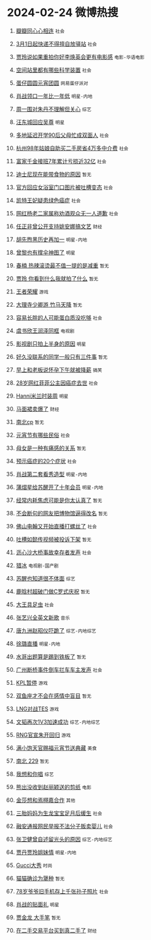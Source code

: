 # 2024-02-24 微博热搜 
1. [瓣瓣同心心相连](https://m.weibo.cn/search?containerid=100103type%3D1%26t%3D10%26q%3D%23%E7%93%A3%E7%93%A3%E5%90%8C%E5%BF%83%E5%BF%83%E7%9B%B8%E8%BF%9E%23&stream_entry_id=51&isnewpage=1&extparam=seat%3D1%26stream_entry_id%3D51%26dgr%3D0%26pos%3D0%26c_type%3D51%26q%3D%2523%25E7%2593%25A3%25E7%2593%25A3%25E5%2590%258C%25E5%25BF%2583%25E5%25BF%2583%25E7%259B%25B8%25E8%25BF%259E%2523%26filter_type%3Drealtimehot%26cate%3D10103%26display_time%3D1708718687%26pre_seqid%3D170871868733101663795) `社会` 

2. [3月1日起快递不得擅自放驿站](https://m.weibo.cn/search?containerid=100103type%3D1%26t%3D10%26q%3D%233%E6%9C%881%E6%97%A5%E8%B5%B7%E5%BF%AB%E9%80%92%E4%B8%8D%E5%BE%97%E6%93%85%E8%87%AA%E6%94%BE%E9%A9%BF%E7%AB%99%23&stream_entry_id=31&isnewpage=1&extparam=seat%3D1%26band_rank%3D1%26lcate%3D5001%26dgr%3D0%26q%3D%25233%25E6%259C%25881%25E6%2597%25A5%25E8%25B5%25B7%25E5%25BF%25AB%25E9%2580%2592%25E4%25B8%258D%25E5%25BE%2597%25E6%2593%2585%25E8%2587%25AA%25E6%2594%25BE%25E9%25A9%25BF%25E7%25AB%2599%2523%26stream_entry_id%3D31%26flag%3D2%26pos%3D0%26c_type%3D31%26realpos%3D1%26filter_type%3Drealtimehot%26cate%3D5001%26display_time%3D1708718687%26pre_seqid%3D170871868733101663795) `社会` 

3. [贾玲说如果重拍你好李焕英会更有电影感](https://m.weibo.cn/search?containerid=100103type%3D1%26t%3D10%26q%3D%23%E8%B4%BE%E7%8E%B2%E8%AF%B4%E5%A6%82%E6%9E%9C%E9%87%8D%E6%8B%8D%E4%BD%A0%E5%A5%BD%E6%9D%8E%E7%84%95%E8%8B%B1%E4%BC%9A%E6%9B%B4%E6%9C%89%E7%94%B5%E5%BD%B1%E6%84%9F%23&stream_entry_id=31&isnewpage=1&extparam=seat%3D1%26band_rank%3D2%26lcate%3D5001%26dgr%3D0%26q%3D%2523%25E8%25B4%25BE%25E7%258E%25B2%25E8%25AF%25B4%25E5%25A6%2582%25E6%259E%259C%25E9%2587%258D%25E6%258B%258D%25E4%25BD%25A0%25E5%25A5%25BD%25E6%259D%258E%25E7%2584%2595%25E8%258B%25B1%25E4%25BC%259A%25E6%259B%25B4%25E6%259C%2589%25E7%2594%25B5%25E5%25BD%25B1%25E6%2584%259F%2523%26stream_entry_id%3D31%26flag%3D16%26pos%3D1%26c_type%3D31%26realpos%3D2%26filter_type%3Drealtimehot%26cate%3D5001%26display_time%3D1708718687%26pre_seqid%3D170871868733101663795) `电影-华语电影` 

4. [空间站里都有哪些科学装置](https://m.weibo.cn/search?containerid=100103type%3D1%26t%3D10%26q%3D%23%E7%A9%BA%E9%97%B4%E7%AB%99%E9%87%8C%E9%83%BD%E6%9C%89%E5%93%AA%E4%BA%9B%E7%A7%91%E5%AD%A6%E8%A3%85%E7%BD%AE%23&stream_entry_id=31&isnewpage=1&extparam=seat%3D1%26band_rank%3D3%26lcate%3D5001%26dgr%3D0%26q%3D%2523%25E7%25A9%25BA%25E9%2597%25B4%25E7%25AB%2599%25E9%2587%258C%25E9%2583%25BD%25E6%259C%2589%25E5%2593%25AA%25E4%25BA%259B%25E7%25A7%2591%25E5%25AD%25A6%25E8%25A3%2585%25E7%25BD%25AE%2523%26stream_entry_id%3D31%26flag%3D0%26pos%3D2%26c_type%3D31%26realpos%3D3%26filter_type%3Drealtimehot%26cate%3D5001%26display_time%3D1708718687%26pre_seqid%3D170871868733101663795) `社会` 

5. [蛋仔圆圆元宵团圆](https://m.weibo.cn/search?containerid=100103type%3D1%26t%3D10%26q%3D%23%E8%9B%8B%E4%BB%94%E5%9C%86%E5%9C%86%E5%85%83%E5%AE%B5%E5%9B%A2%E5%9C%86%23&stream_entry_id=31&isnewpage=1&extparam=seat%3D1%26band_rank%3D4%26lcate%3D5001%26is_ad_pos%3D1%26q%3D%2523%25E8%259B%258B%25E4%25BB%2594%25E5%259C%2586%25E5%259C%2586%25E5%2585%2583%25E5%25AE%25B5%25E5%259B%25A2%25E5%259C%2586%2523%26stream_entry_id%3D31%26dgr%3D0%26adid%3D223828%26pos%3D3%26c_type%3D31%26topic_ad%3D1%26filter_type%3Drealtimehot%26cate%3D5001%26display_time%3D1708718687%26pre_seqid%3D170871868733101663795) `网易蛋仔派对` 

6. [肖战领口一年比一年低](https://m.weibo.cn/search?containerid=100103type%3D1%26t%3D10%26q%3D%23%E8%82%96%E6%88%98%E9%A2%86%E5%8F%A3%E4%B8%80%E5%B9%B4%E6%AF%94%E4%B8%80%E5%B9%B4%E4%BD%8E%23&stream_entry_id=31&isnewpage=1&extparam=seat%3D1%26band_rank%3D4%26lcate%3D5001%26dgr%3D0%26q%3D%2523%25E8%2582%2596%25E6%2588%2598%25E9%25A2%2586%25E5%258F%25A3%25E4%25B8%2580%25E5%25B9%25B4%25E6%25AF%2594%25E4%25B8%2580%25E5%25B9%25B4%25E4%25BD%258E%2523%26stream_entry_id%3D31%26flag%3D0%26pos%3D4%26c_type%3D31%26realpos%3D4%26filter_type%3Drealtimehot%26cate%3D5001%26display_time%3D1708718687%26pre_seqid%3D170871868733101663795) `明星-内地` 

7. [周一围对朱丹不理解但关心](https://m.weibo.cn/search?containerid=100103type%3D1%26t%3D10%26q%3D%23%E5%91%A8%E4%B8%80%E5%9B%B4%E5%AF%B9%E6%9C%B1%E4%B8%B9%E4%B8%8D%E7%90%86%E8%A7%A3%E4%BD%86%E5%85%B3%E5%BF%83%23&stream_entry_id=31&isnewpage=1&extparam=seat%3D1%26band_rank%3D5%26lcate%3D5001%26dgr%3D0%26q%3D%2523%25E5%2591%25A8%25E4%25B8%2580%25E5%259B%25B4%25E5%25AF%25B9%25E6%259C%25B1%25E4%25B8%25B9%25E4%25B8%258D%25E7%2590%2586%25E8%25A7%25A3%25E4%25BD%2586%25E5%2585%25B3%25E5%25BF%2583%2523%26stream_entry_id%3D31%26flag%3D2%26pos%3D5%26c_type%3D31%26realpos%3D5%26filter_type%3Drealtimehot%26cate%3D5001%26display_time%3D1708718687%26pre_seqid%3D170871868733101663795) `综艺` 

8. [汪东城回应吴尊](https://m.weibo.cn/search?containerid=100103type%3D1%26t%3D10%26q%3D%E6%B1%AA%E4%B8%9C%E5%9F%8E%E5%9B%9E%E5%BA%94%E5%90%B4%E5%B0%8A&stream_entry_id=31&isnewpage=1&extparam=seat%3D1%26band_rank%3D6%26lcate%3D5001%26dgr%3D0%26q%3D%25E6%25B1%25AA%25E4%25B8%259C%25E5%259F%258E%25E5%259B%259E%25E5%25BA%2594%25E5%2590%25B4%25E5%25B0%258A%26stream_entry_id%3D31%26flag%3D2%26pos%3D6%26c_type%3D31%26realpos%3D6%26filter_type%3Drealtimehot%26cate%3D5001%26display_time%3D1708718687%26pre_seqid%3D170871868733101663795) `明星` 

9. [多地延迟开学90后父母忙成双面人](https://m.weibo.cn/search?containerid=100103type%3D1%26t%3D10%26q%3D%23%E5%A4%9A%E5%9C%B0%E5%BB%B6%E8%BF%9F%E5%BC%80%E5%AD%A690%E5%90%8E%E7%88%B6%E6%AF%8D%E5%BF%99%E6%88%90%E5%8F%8C%E9%9D%A2%E4%BA%BA%23&stream_entry_id=31&isnewpage=1&extparam=seat%3D1%26band_rank%3D7%26lcate%3D5001%26dgr%3D0%26q%3D%2523%25E5%25A4%259A%25E5%259C%25B0%25E5%25BB%25B6%25E8%25BF%259F%25E5%25BC%2580%25E5%25AD%25A690%25E5%2590%258E%25E7%2588%25B6%25E6%25AF%258D%25E5%25BF%2599%25E6%2588%2590%25E5%258F%258C%25E9%259D%25A2%25E4%25BA%25BA%2523%26stream_entry_id%3D31%26flag%3D2%26pos%3D7%26c_type%3D31%26realpos%3D7%26filter_type%3Drealtimehot%26cate%3D5001%26display_time%3D1708718687%26pre_seqid%3D170871868733101663795) `社会` 

10. [杭州98年姑娘自助买二手房省4万多中介费](https://m.weibo.cn/search?containerid=100103type%3D1%26t%3D10%26q%3D%23%E6%9D%AD%E5%B7%9E98%E5%B9%B4%E5%A7%91%E5%A8%98%E8%87%AA%E5%8A%A9%E4%B9%B0%E4%BA%8C%E6%89%8B%E6%88%BF%E7%9C%814%E4%B8%87%E5%A4%9A%E4%B8%AD%E4%BB%8B%E8%B4%B9%23&stream_entry_id=31&isnewpage=1&extparam=seat%3D1%26band_rank%3D8%26lcate%3D5001%26dgr%3D0%26q%3D%2523%25E6%259D%25AD%25E5%25B7%259E98%25E5%25B9%25B4%25E5%25A7%2591%25E5%25A8%2598%25E8%2587%25AA%25E5%258A%25A9%25E4%25B9%25B0%25E4%25BA%258C%25E6%2589%258B%25E6%2588%25BF%25E7%259C%25814%25E4%25B8%2587%25E5%25A4%259A%25E4%25B8%25AD%25E4%25BB%258B%25E8%25B4%25B9%2523%26stream_entry_id%3D31%26flag%3D2%26pos%3D8%26c_type%3D31%26realpos%3D8%26filter_type%3Drealtimehot%26cate%3D5001%26display_time%3D1708718687%26pre_seqid%3D170871868733101663795) `社会` 

11. [富家千金接班7年累计亏损近32亿](https://m.weibo.cn/search?containerid=100103type%3D1%26t%3D10%26q%3D%23%E5%AF%8C%E5%AE%B6%E5%8D%83%E9%87%91%E6%8E%A5%E7%8F%AD7%E5%B9%B4%E7%B4%AF%E8%AE%A1%E4%BA%8F%E6%8D%9F%E8%BF%9132%E4%BA%BF%23&stream_entry_id=31&isnewpage=1&extparam=seat%3D1%26band_rank%3D9%26lcate%3D5001%26dgr%3D0%26q%3D%2523%25E5%25AF%258C%25E5%25AE%25B6%25E5%258D%2583%25E9%2587%2591%25E6%258E%25A5%25E7%258F%25AD7%25E5%25B9%25B4%25E7%25B4%25AF%25E8%25AE%25A1%25E4%25BA%258F%25E6%258D%259F%25E8%25BF%259132%25E4%25BA%25BF%2523%26stream_entry_id%3D31%26flag%3D2%26pos%3D9%26c_type%3D31%26realpos%3D9%26filter_type%3Drealtimehot%26cate%3D5001%26display_time%3D1708718687%26pre_seqid%3D170871868733101663795) `社会` 

12. [迪士尼现在能带食物的原因](https://m.weibo.cn/search?containerid=100103type%3D1%26t%3D10%26q%3D%E8%BF%AA%E5%A3%AB%E5%B0%BC%E7%8E%B0%E5%9C%A8%E8%83%BD%E5%B8%A6%E9%A3%9F%E7%89%A9%E7%9A%84%E5%8E%9F%E5%9B%A0&stream_entry_id=31&isnewpage=1&extparam=seat%3D1%26band_rank%3D10%26lcate%3D5001%26dgr%3D0%26q%3D%25E8%25BF%25AA%25E5%25A3%25AB%25E5%25B0%25BC%25E7%258E%25B0%25E5%259C%25A8%25E8%2583%25BD%25E5%25B8%25A6%25E9%25A3%259F%25E7%2589%25A9%25E7%259A%2584%25E5%258E%259F%25E5%259B%25A0%26stream_entry_id%3D31%26flag%3D2%26pos%3D10%26c_type%3D31%26realpos%3D10%26filter_type%3Drealtimehot%26cate%3D5001%26display_time%3D1708718687%26pre_seqid%3D170871868733101663795) `暂无` 

13. [官方回应女浴室门口图片被吐槽变态](https://m.weibo.cn/search?containerid=100103type%3D1%26t%3D10%26q%3D%23%E5%AE%98%E6%96%B9%E5%9B%9E%E5%BA%94%E5%A5%B3%E6%B5%B4%E5%AE%A4%E9%97%A8%E5%8F%A3%E5%9B%BE%E7%89%87%E8%A2%AB%E5%90%90%E6%A7%BD%E5%8F%98%E6%80%81%23&stream_entry_id=31&isnewpage=1&extparam=seat%3D1%26band_rank%3D11%26lcate%3D5001%26dgr%3D0%26q%3D%2523%25E5%25AE%2598%25E6%2596%25B9%25E5%259B%259E%25E5%25BA%2594%25E5%25A5%25B3%25E6%25B5%25B4%25E5%25AE%25A4%25E9%2597%25A8%25E5%258F%25A3%25E5%259B%25BE%25E7%2589%2587%25E8%25A2%25AB%25E5%2590%2590%25E6%25A7%25BD%25E5%258F%2598%25E6%2580%2581%2523%26stream_entry_id%3D31%26flag%3D2%26pos%3D11%26c_type%3D31%26realpos%3D11%26filter_type%3Drealtimehot%26cate%3D5001%26display_time%3D1708718687%26pre_seqid%3D170871868733101663795) `社会` 

14. [凯特王妃疑患绿色癌症](https://m.weibo.cn/search?containerid=100103type%3D1%26t%3D10%26q%3D%23%E5%87%AF%E7%89%B9%E7%8E%8B%E5%A6%83%E7%96%91%E6%82%A3%E7%BB%BF%E8%89%B2%E7%99%8C%E7%97%87%23&stream_entry_id=31&isnewpage=1&extparam=seat%3D1%26band_rank%3D12%26lcate%3D5001%26dgr%3D0%26q%3D%2523%25E5%2587%25AF%25E7%2589%25B9%25E7%258E%258B%25E5%25A6%2583%25E7%2596%2591%25E6%2582%25A3%25E7%25BB%25BF%25E8%2589%25B2%25E7%2599%258C%25E7%2597%2587%2523%26stream_entry_id%3D31%26flag%3D2%26pos%3D12%26c_type%3D31%26realpos%3D12%26filter_type%3Drealtimehot%26cate%3D5001%26display_time%3D1708718687%26pre_seqid%3D170871868733101663795) `社会` 

15. [网红杨老二家属称劝酒观众无一人道歉](https://m.weibo.cn/search?containerid=100103type%3D1%26t%3D10%26q%3D%23%E7%BD%91%E7%BA%A2%E6%9D%A8%E8%80%81%E4%BA%8C%E5%AE%B6%E5%B1%9E%E7%A7%B0%E5%8A%9D%E9%85%92%E8%A7%82%E4%BC%97%E6%97%A0%E4%B8%80%E4%BA%BA%E9%81%93%E6%AD%89%23&stream_entry_id=31&isnewpage=1&extparam=seat%3D1%26band_rank%3D13%26lcate%3D5001%26dgr%3D0%26q%3D%2523%25E7%25BD%2591%25E7%25BA%25A2%25E6%259D%25A8%25E8%2580%2581%25E4%25BA%258C%25E5%25AE%25B6%25E5%25B1%259E%25E7%25A7%25B0%25E5%258A%259D%25E9%2585%2592%25E8%25A7%2582%25E4%25BC%2597%25E6%2597%25A0%25E4%25B8%2580%25E4%25BA%25BA%25E9%2581%2593%25E6%25AD%2589%2523%26stream_entry_id%3D31%26flag%3D2%26pos%3D13%26c_type%3D31%26realpos%3D13%26filter_type%3Drealtimehot%26cate%3D5001%26display_time%3D1708718687%26pre_seqid%3D170871868733101663795) `社会` 

16. [任正非曾公开支持姚安娜搞文艺](https://m.weibo.cn/search?containerid=100103type%3D1%26t%3D10%26q%3D%23%E4%BB%BB%E6%AD%A3%E9%9D%9E%E6%9B%BE%E5%85%AC%E5%BC%80%E6%94%AF%E6%8C%81%E5%A7%9A%E5%AE%89%E5%A8%9C%E6%90%9E%E6%96%87%E8%89%BA%23&stream_entry_id=31&isnewpage=1&extparam=seat%3D1%26band_rank%3D14%26lcate%3D5001%26dgr%3D0%26q%3D%2523%25E4%25BB%25BB%25E6%25AD%25A3%25E9%259D%259E%25E6%259B%25BE%25E5%2585%25AC%25E5%25BC%2580%25E6%2594%25AF%25E6%258C%2581%25E5%25A7%259A%25E5%25AE%2589%25E5%25A8%259C%25E6%2590%259E%25E6%2596%2587%25E8%2589%25BA%2523%26stream_entry_id%3D31%26flag%3D2%26pos%3D14%26c_type%3D31%26realpos%3D14%26filter_type%3Drealtimehot%26cate%3D5001%26display_time%3D1708718687%26pre_seqid%3D170871868733101663795) `财经` 

17. [胡先煦黑历史再加一](https://m.weibo.cn/search?containerid=100103type%3D1%26t%3D10%26q%3D%23%E8%83%A1%E5%85%88%E7%85%A6%E9%BB%91%E5%8E%86%E5%8F%B2%E5%86%8D%E5%8A%A0%E4%B8%80%23&stream_entry_id=31&isnewpage=1&extparam=seat%3D1%26band_rank%3D15%26lcate%3D5001%26dgr%3D0%26q%3D%2523%25E8%2583%25A1%25E5%2585%2588%25E7%2585%25A6%25E9%25BB%2591%25E5%258E%2586%25E5%258F%25B2%25E5%2586%258D%25E5%258A%25A0%25E4%25B8%2580%2523%26stream_entry_id%3D31%26flag%3D1%26pos%3D15%26c_type%3D31%26realpos%3D15%26filter_type%3Drealtimehot%26cate%3D5001%26display_time%3D1708718687%26pre_seqid%3D170871868733101663795) `明星-内地` 

18. [曾黎也有撑伞神图了](https://m.weibo.cn/search?containerid=100103type%3D1%26t%3D10%26q%3D%23%E6%9B%BE%E9%BB%8E%E4%B9%9F%E6%9C%89%E6%92%91%E4%BC%9E%E7%A5%9E%E5%9B%BE%E4%BA%86%23&stream_entry_id=31&isnewpage=1&extparam=seat%3D1%26band_rank%3D16%26lcate%3D5001%26dgr%3D0%26q%3D%2523%25E6%259B%25BE%25E9%25BB%258E%25E4%25B9%259F%25E6%259C%2589%25E6%2592%2591%25E4%25BC%259E%25E7%25A5%259E%25E5%259B%25BE%25E4%25BA%2586%2523%26stream_entry_id%3D31%26flag%3D2%26pos%3D16%26c_type%3D31%26realpos%3D16%26filter_type%3Drealtimehot%26cate%3D5001%26display_time%3D1708718687%26pre_seqid%3D170871868733101663795) `明星` 

19. [春楠 热辣滚烫最不值一提的是减重](https://m.weibo.cn/search?containerid=100103type%3D1%26t%3D10%26q%3D%E6%98%A5%E6%A5%A0+%E7%83%AD%E8%BE%A3%E6%BB%9A%E7%83%AB%E6%9C%80%E4%B8%8D%E5%80%BC%E4%B8%80%E6%8F%90%E7%9A%84%E6%98%AF%E5%87%8F%E9%87%8D&stream_entry_id=31&isnewpage=1&extparam=seat%3D1%26band_rank%3D17%26lcate%3D5001%26dgr%3D0%26q%3D%25E6%2598%25A5%25E6%25A5%25A0%2520%25E7%2583%25AD%25E8%25BE%25A3%25E6%25BB%259A%25E7%2583%25AB%25E6%259C%2580%25E4%25B8%258D%25E5%2580%25BC%25E4%25B8%2580%25E6%258F%2590%25E7%259A%2584%25E6%2598%25AF%25E5%2587%258F%25E9%2587%258D%26stream_entry_id%3D31%26flag%3D1%26pos%3D17%26c_type%3D31%26realpos%3D17%26filter_type%3Drealtimehot%26cate%3D5001%26display_time%3D1708718687%26pre_seqid%3D170871868733101663795) `暂无` 

20. [贾玲 你看到什么我就拍了什么](https://m.weibo.cn/search?containerid=100103type%3D1%26t%3D10%26q%3D%E8%B4%BE%E7%8E%B2+%E4%BD%A0%E7%9C%8B%E5%88%B0%E4%BB%80%E4%B9%88%E6%88%91%E5%B0%B1%E6%8B%8D%E4%BA%86%E4%BB%80%E4%B9%88&stream_entry_id=31&isnewpage=1&extparam=seat%3D1%26band_rank%3D18%26lcate%3D5001%26dgr%3D0%26q%3D%25E8%25B4%25BE%25E7%258E%25B2%2520%25E4%25BD%25A0%25E7%259C%258B%25E5%2588%25B0%25E4%25BB%2580%25E4%25B9%2588%25E6%2588%2591%25E5%25B0%25B1%25E6%258B%258D%25E4%25BA%2586%25E4%25BB%2580%25E4%25B9%2588%26stream_entry_id%3D31%26flag%3D0%26pos%3D18%26c_type%3D31%26realpos%3D18%26filter_type%3Drealtimehot%26cate%3D5001%26display_time%3D1708718687%26pre_seqid%3D170871868733101663795) `暂无` 

21. [王者荣耀](https://m.weibo.cn/search?containerid=100103type%3D1%26t%3D10%26q%3D%E7%8E%8B%E8%80%85%E8%8D%A3%E8%80%80&stream_entry_id=31&isnewpage=1&extparam=seat%3D1%26band_rank%3D19%26lcate%3D5001%26dgr%3D0%26q%3D%25E7%258E%258B%25E8%2580%2585%25E8%258D%25A3%25E8%2580%2580%26stream_entry_id%3D31%26flag%3D0%26pos%3D19%26c_type%3D31%26realpos%3D19%26filter_type%3Drealtimehot%26cate%3D5001%26display_time%3D1708718687%26pre_seqid%3D170871868733101663795) `游戏` 

22. [大理寺少卿游 竹马天降](https://m.weibo.cn/search?containerid=100103type%3D1%26t%3D10%26q%3D%E5%A4%A7%E7%90%86%E5%AF%BA%E5%B0%91%E5%8D%BF%E6%B8%B8+%E7%AB%B9%E9%A9%AC%E5%A4%A9%E9%99%8D&stream_entry_id=31&isnewpage=1&extparam=seat%3D1%26band_rank%3D20%26lcate%3D5001%26dgr%3D0%26q%3D%25E5%25A4%25A7%25E7%2590%2586%25E5%25AF%25BA%25E5%25B0%2591%25E5%258D%25BF%25E6%25B8%25B8%2520%25E7%25AB%25B9%25E9%25A9%25AC%25E5%25A4%25A9%25E9%2599%258D%26stream_entry_id%3D31%26flag%3D0%26pos%3D20%26c_type%3D31%26realpos%3D20%26filter_type%3Drealtimehot%26cate%3D5001%26display_time%3D1708718687%26pre_seqid%3D170871868733101663795) `暂无` 

23. [容易长胖的人可能蛋白质没吃够](https://m.weibo.cn/search?containerid=100103type%3D1%26t%3D10%26q%3D%23%E5%AE%B9%E6%98%93%E9%95%BF%E8%83%96%E7%9A%84%E4%BA%BA%E5%8F%AF%E8%83%BD%E8%9B%8B%E7%99%BD%E8%B4%A8%E6%B2%A1%E5%90%83%E5%A4%9F%23&stream_entry_id=31&isnewpage=1&extparam=seat%3D1%26band_rank%3D21%26lcate%3D5001%26dgr%3D0%26q%3D%2523%25E5%25AE%25B9%25E6%2598%2593%25E9%2595%25BF%25E8%2583%2596%25E7%259A%2584%25E4%25BA%25BA%25E5%258F%25AF%25E8%2583%25BD%25E8%259B%258B%25E7%2599%25BD%25E8%25B4%25A8%25E6%25B2%25A1%25E5%2590%2583%25E5%25A4%259F%2523%26stream_entry_id%3D31%26flag%3D0%26pos%3D21%26c_type%3D31%26realpos%3D21%26filter_type%3Drealtimehot%26cate%3D5001%26display_time%3D1708718687%26pre_seqid%3D170871868733101663795) `社会` 

24. [虞书欣王润泽同框](https://m.weibo.cn/search?containerid=100103type%3D1%26t%3D10%26q%3D%23%E8%99%9E%E4%B9%A6%E6%AC%A3%E7%8E%8B%E6%B6%A6%E6%B3%BD%E5%90%8C%E6%A1%86%23&stream_entry_id=31&isnewpage=1&extparam=seat%3D1%26band_rank%3D22%26lcate%3D5001%26dgr%3D0%26q%3D%2523%25E8%2599%259E%25E4%25B9%25A6%25E6%25AC%25A3%25E7%258E%258B%25E6%25B6%25A6%25E6%25B3%25BD%25E5%2590%258C%25E6%25A1%2586%2523%26stream_entry_id%3D31%26flag%3D2%26pos%3D22%26c_type%3D31%26realpos%3D22%26filter_type%3Drealtimehot%26cate%3D5001%26display_time%3D1708718687%26pre_seqid%3D170871868733101663795) `电视剧` 

25. [影视剧只拍上半身的原因](https://m.weibo.cn/search?containerid=100103type%3D1%26t%3D10%26q%3D%23%E5%BD%B1%E8%A7%86%E5%89%A7%E5%8F%AA%E6%8B%8D%E4%B8%8A%E5%8D%8A%E8%BA%AB%E7%9A%84%E5%8E%9F%E5%9B%A0%23&stream_entry_id=31&isnewpage=1&extparam=seat%3D1%26band_rank%3D23%26lcate%3D5001%26dgr%3D0%26q%3D%2523%25E5%25BD%25B1%25E8%25A7%2586%25E5%2589%25A7%25E5%258F%25AA%25E6%258B%258D%25E4%25B8%258A%25E5%258D%258A%25E8%25BA%25AB%25E7%259A%2584%25E5%258E%259F%25E5%259B%25A0%2523%26stream_entry_id%3D31%26flag%3D1%26pos%3D23%26c_type%3D31%26realpos%3D23%26filter_type%3Drealtimehot%26cate%3D5001%26display_time%3D1708718687%26pre_seqid%3D170871868733101663795) `明星` 

26. [好久没联系的同学一般只有三件事](https://m.weibo.cn/search?containerid=100103type%3D1%26t%3D10%26q%3D%E5%A5%BD%E4%B9%85%E6%B2%A1%E8%81%94%E7%B3%BB%E7%9A%84%E5%90%8C%E5%AD%A6%E4%B8%80%E8%88%AC%E5%8F%AA%E6%9C%89%E4%B8%89%E4%BB%B6%E4%BA%8B&stream_entry_id=31&isnewpage=1&extparam=seat%3D1%26band_rank%3D24%26lcate%3D5001%26dgr%3D0%26q%3D%25E5%25A5%25BD%25E4%25B9%2585%25E6%25B2%25A1%25E8%2581%2594%25E7%25B3%25BB%25E7%259A%2584%25E5%2590%258C%25E5%25AD%25A6%25E4%25B8%2580%25E8%2588%25AC%25E5%258F%25AA%25E6%259C%2589%25E4%25B8%2589%25E4%25BB%25B6%25E4%25BA%258B%26stream_entry_id%3D31%26flag%3D0%26pos%3D24%26c_type%3D31%26realpos%3D24%26filter_type%3Drealtimehot%26cate%3D5001%26display_time%3D1708718687%26pre_seqid%3D170871868733101663795) `暂无` 

27. [早上和老板说怀孕下午就被降薪](https://m.weibo.cn/search?containerid=100103type%3D1%26t%3D10%26q%3D%23%E6%97%A9%E4%B8%8A%E5%92%8C%E8%80%81%E6%9D%BF%E8%AF%B4%E6%80%80%E5%AD%95%E4%B8%8B%E5%8D%88%E5%B0%B1%E8%A2%AB%E9%99%8D%E8%96%AA%23&stream_entry_id=31&isnewpage=1&extparam=seat%3D1%26band_rank%3D25%26lcate%3D5001%26dgr%3D0%26q%3D%2523%25E6%2597%25A9%25E4%25B8%258A%25E5%2592%258C%25E8%2580%2581%25E6%259D%25BF%25E8%25AF%25B4%25E6%2580%2580%25E5%25AD%2595%25E4%25B8%258B%25E5%258D%2588%25E5%25B0%25B1%25E8%25A2%25AB%25E9%2599%258D%25E8%2596%25AA%2523%26stream_entry_id%3D31%26flag%3D0%26pos%3D25%26c_type%3D31%26realpos%3D25%26filter_type%3Drealtimehot%26cate%3D5001%26display_time%3D1708718687%26pre_seqid%3D170871868733101663795) `搞笑` 

28. [28岁网红菲菲公主因癌症去世](https://m.weibo.cn/search?containerid=100103type%3D1%26t%3D10%26q%3D%2328%E5%B2%81%E7%BD%91%E7%BA%A2%E8%8F%B2%E8%8F%B2%E5%85%AC%E4%B8%BB%E5%9B%A0%E7%99%8C%E7%97%87%E5%8E%BB%E4%B8%96%23&stream_entry_id=31&isnewpage=1&extparam=seat%3D1%26band_rank%3D26%26lcate%3D5001%26dgr%3D0%26q%3D%252328%25E5%25B2%2581%25E7%25BD%2591%25E7%25BA%25A2%25E8%258F%25B2%25E8%258F%25B2%25E5%2585%25AC%25E4%25B8%25BB%25E5%259B%25A0%25E7%2599%258C%25E7%2597%2587%25E5%258E%25BB%25E4%25B8%2596%2523%26stream_entry_id%3D31%26flag%3D0%26pos%3D26%26c_type%3D31%26realpos%3D26%26filter_type%3Drealtimehot%26cate%3D5001%26display_time%3D1708718687%26pre_seqid%3D170871868733101663795) `社会` 

29. [Hanni米兰时装周](https://m.weibo.cn/search?containerid=100103type%3D1%26t%3D10%26q%3D%23Hanni%E7%B1%B3%E5%85%B0%E6%97%B6%E8%A3%85%E5%91%A8%23&stream_entry_id=31&isnewpage=1&extparam=seat%3D1%26band_rank%3D27%26lcate%3D5001%26dgr%3D0%26q%3D%2523Hanni%25E7%25B1%25B3%25E5%2585%25B0%25E6%2597%25B6%25E8%25A3%2585%25E5%2591%25A8%2523%26stream_entry_id%3D31%26flag%3D0%26pos%3D27%26c_type%3D31%26realpos%3D27%26filter_type%3Drealtimehot%26cate%3D5001%26display_time%3D1708718687%26pre_seqid%3D170871868733101663795) `明星` 

30. [马面裙卖爆了](https://m.weibo.cn/search?containerid=100103type%3D1%26t%3D10%26q%3D%23%E9%A9%AC%E9%9D%A2%E8%A3%99%E5%8D%96%E7%88%86%E4%BA%86%23&stream_entry_id=31&isnewpage=1&extparam=seat%3D1%26band_rank%3D28%26lcate%3D5001%26dgr%3D0%26q%3D%2523%25E9%25A9%25AC%25E9%259D%25A2%25E8%25A3%2599%25E5%258D%2596%25E7%2588%2586%25E4%25BA%2586%2523%26stream_entry_id%3D31%26flag%3D0%26pos%3D28%26c_type%3D31%26realpos%3D28%26filter_type%3Drealtimehot%26cate%3D5001%26display_time%3D1708718687%26pre_seqid%3D170871868733101663795) `财经` 

31. [南北cp](https://m.weibo.cn/search?containerid=100103type%3D1%26t%3D10%26q%3D%E5%8D%97%E5%8C%97cp&stream_entry_id=31&isnewpage=1&extparam=seat%3D1%26band_rank%3D29%26lcate%3D5001%26dgr%3D0%26q%3D%25E5%258D%2597%25E5%258C%2597cp%26stream_entry_id%3D31%26flag%3D0%26pos%3D29%26c_type%3D31%26realpos%3D29%26filter_type%3Drealtimehot%26cate%3D5001%26display_time%3D1708718687%26pre_seqid%3D170871868733101663795) `暂无` 

32. [元宵节有哪些民俗](https://m.weibo.cn/search?containerid=100103type%3D1%26t%3D10%26q%3D%23%E5%85%83%E5%AE%B5%E8%8A%82%E6%9C%89%E5%93%AA%E4%BA%9B%E6%B0%91%E4%BF%97%23&stream_entry_id=31&isnewpage=1&extparam=seat%3D1%26band_rank%3D30%26lcate%3D5001%26dgr%3D0%26q%3D%2523%25E5%2585%2583%25E5%25AE%25B5%25E8%258A%2582%25E6%259C%2589%25E5%2593%25AA%25E4%25BA%259B%25E6%25B0%2591%25E4%25BF%2597%2523%26stream_entry_id%3D31%26flag%3D0%26pos%3D30%26c_type%3D31%26realpos%3D30%26filter_type%3Drealtimehot%26cate%3D5001%26display_time%3D1708718687%26pre_seqid%3D170871868733101663795) `社会` 

33. [母女是一种有痛感的关系](https://m.weibo.cn/search?containerid=100103type%3D1%26t%3D10%26q%3D%E6%AF%8D%E5%A5%B3%E6%98%AF%E4%B8%80%E7%A7%8D%E6%9C%89%E7%97%9B%E6%84%9F%E7%9A%84%E5%85%B3%E7%B3%BB&stream_entry_id=31&isnewpage=1&extparam=seat%3D1%26band_rank%3D31%26lcate%3D5001%26dgr%3D0%26q%3D%25E6%25AF%258D%25E5%25A5%25B3%25E6%2598%25AF%25E4%25B8%2580%25E7%25A7%258D%25E6%259C%2589%25E7%2597%259B%25E6%2584%259F%25E7%259A%2584%25E5%2585%25B3%25E7%25B3%25BB%26stream_entry_id%3D31%26flag%3D0%26pos%3D31%26c_type%3D31%26realpos%3D31%26filter_type%3Drealtimehot%26cate%3D5001%26display_time%3D1708718687%26pre_seqid%3D170871868733101663795) `暂无` 

34. [预示癌症的20个症状](https://m.weibo.cn/search?containerid=100103type%3D1%26t%3D10%26q%3D%23%E9%A2%84%E7%A4%BA%E7%99%8C%E7%97%87%E7%9A%8420%E4%B8%AA%E7%97%87%E7%8A%B6%23&stream_entry_id=31&isnewpage=1&extparam=seat%3D1%26band_rank%3D32%26lcate%3D5001%26dgr%3D0%26q%3D%2523%25E9%25A2%2584%25E7%25A4%25BA%25E7%2599%258C%25E7%2597%2587%25E7%259A%258420%25E4%25B8%25AA%25E7%2597%2587%25E7%258A%25B6%2523%26stream_entry_id%3D31%26flag%3D0%26pos%3D32%26c_type%3D31%26realpos%3D32%26filter_type%3Drealtimehot%26cate%3D5001%26display_time%3D1708718687%26pre_seqid%3D170871868733101663795) `社会` 

35. [肖战第二套看秀造型](https://m.weibo.cn/search?containerid=100103type%3D1%26t%3D10%26q%3D%23%E8%82%96%E6%88%98%E7%AC%AC%E4%BA%8C%E5%A5%97%E7%9C%8B%E7%A7%80%E9%80%A0%E5%9E%8B%23&stream_entry_id=31&isnewpage=1&extparam=seat%3D1%26band_rank%3D33%26lcate%3D5001%26dgr%3D0%26q%3D%2523%25E8%2582%2596%25E6%2588%2598%25E7%25AC%25AC%25E4%25BA%258C%25E5%25A5%2597%25E7%259C%258B%25E7%25A7%2580%25E9%2580%25A0%25E5%259E%258B%2523%26stream_entry_id%3D31%26flag%3D0%26pos%3D33%26c_type%3D31%26realpos%3D33%26filter_type%3Drealtimehot%26cate%3D5001%26display_time%3D1708718687%26pre_seqid%3D170871868733101663795) `明星-内地` 

36. [蒲熠星给苏醒开了十年会员](https://m.weibo.cn/search?containerid=100103type%3D1%26t%3D10%26q%3D%23%E8%92%B2%E7%86%A0%E6%98%9F%E7%BB%99%E8%8B%8F%E9%86%92%E5%BC%80%E4%BA%86%E5%8D%81%E5%B9%B4%E4%BC%9A%E5%91%98%23&stream_entry_id=31&isnewpage=1&extparam=seat%3D1%26band_rank%3D34%26lcate%3D5001%26dgr%3D0%26q%3D%2523%25E8%2592%25B2%25E7%2586%25A0%25E6%2598%259F%25E7%25BB%2599%25E8%258B%258F%25E9%2586%2592%25E5%25BC%2580%25E4%25BA%2586%25E5%258D%2581%25E5%25B9%25B4%25E4%25BC%259A%25E5%2591%2598%2523%26stream_entry_id%3D31%26flag%3D0%26pos%3D34%26c_type%3D31%26realpos%3D34%26filter_type%3Drealtimehot%26cate%3D5001%26display_time%3D1708718687%26pre_seqid%3D170871868733101663795) `明星-内地` 

37. [经常内耗焦虑可能是你太认真了](https://m.weibo.cn/search?containerid=100103type%3D1%26t%3D10%26q%3D%E7%BB%8F%E5%B8%B8%E5%86%85%E8%80%97%E7%84%A6%E8%99%91%E5%8F%AF%E8%83%BD%E6%98%AF%E4%BD%A0%E5%A4%AA%E8%AE%A4%E7%9C%9F%E4%BA%86&stream_entry_id=31&isnewpage=1&extparam=seat%3D1%26band_rank%3D35%26lcate%3D5001%26dgr%3D0%26q%3D%25E7%25BB%258F%25E5%25B8%25B8%25E5%2586%2585%25E8%2580%2597%25E7%2584%25A6%25E8%2599%2591%25E5%258F%25AF%25E8%2583%25BD%25E6%2598%25AF%25E4%25BD%25A0%25E5%25A4%25AA%25E8%25AE%25A4%25E7%259C%259F%25E4%25BA%2586%26stream_entry_id%3D31%26flag%3D0%26pos%3D35%26c_type%3D31%26realpos%3D35%26filter_type%3Drealtimehot%26cate%3D5001%26display_time%3D1708718687%26pre_seqid%3D170871868733101663795) `暂无` 

38. [不会断句的网友把博物馆逼得改名](https://m.weibo.cn/search?containerid=100103type%3D1%26t%3D10%26q%3D%E4%B8%8D%E4%BC%9A%E6%96%AD%E5%8F%A5%E7%9A%84%E7%BD%91%E5%8F%8B%E6%8A%8A%E5%8D%9A%E7%89%A9%E9%A6%86%E9%80%BC%E5%BE%97%E6%94%B9%E5%90%8D&stream_entry_id=31&isnewpage=1&extparam=seat%3D1%26band_rank%3D36%26lcate%3D5001%26dgr%3D0%26q%3D%25E4%25B8%258D%25E4%25BC%259A%25E6%2596%25AD%25E5%258F%25A5%25E7%259A%2584%25E7%25BD%2591%25E5%258F%258B%25E6%258A%258A%25E5%258D%259A%25E7%2589%25A9%25E9%25A6%2586%25E9%2580%25BC%25E5%25BE%2597%25E6%2594%25B9%25E5%2590%258D%26stream_entry_id%3D31%26flag%3D0%26pos%3D36%26c_type%3D31%26realpos%3D36%26filter_type%3Drealtimehot%26cate%3D5001%26display_time%3D1708718687%26pre_seqid%3D170871868733101663795) `暂无` 

39. [佛山电翰又开始直播打螺丝了](https://m.weibo.cn/search?containerid=100103type%3D1%26t%3D10%26q%3D%23%E4%BD%9B%E5%B1%B1%E7%94%B5%E7%BF%B0%E5%8F%88%E5%BC%80%E5%A7%8B%E7%9B%B4%E6%92%AD%E6%89%93%E8%9E%BA%E4%B8%9D%E4%BA%86%23&stream_entry_id=31&isnewpage=1&extparam=seat%3D1%26band_rank%3D37%26lcate%3D5001%26dgr%3D0%26q%3D%2523%25E4%25BD%259B%25E5%25B1%25B1%25E7%2594%25B5%25E7%25BF%25B0%25E5%258F%2588%25E5%25BC%2580%25E5%25A7%258B%25E7%259B%25B4%25E6%2592%25AD%25E6%2589%2593%25E8%259E%25BA%25E4%25B8%259D%25E4%25BA%2586%2523%26stream_entry_id%3D31%26flag%3D0%26pos%3D37%26c_type%3D31%26realpos%3D37%26filter_type%3Drealtimehot%26cate%3D5001%26display_time%3D1708718687%26pre_seqid%3D170871868733101663795) `社会` 

40. [吐槽如懿传视频被投诉下架](https://m.weibo.cn/search?containerid=100103type%3D1%26t%3D10%26q%3D%E5%90%90%E6%A7%BD%E5%A6%82%E6%87%BF%E4%BC%A0%E8%A7%86%E9%A2%91%E8%A2%AB%E6%8A%95%E8%AF%89%E4%B8%8B%E6%9E%B6&stream_entry_id=31&isnewpage=1&extparam=seat%3D1%26band_rank%3D38%26lcate%3D5001%26dgr%3D0%26q%3D%25E5%2590%2590%25E6%25A7%25BD%25E5%25A6%2582%25E6%2587%25BF%25E4%25BC%25A0%25E8%25A7%2586%25E9%25A2%2591%25E8%25A2%25AB%25E6%258A%2595%25E8%25AF%2589%25E4%25B8%258B%25E6%259E%25B6%26stream_entry_id%3D31%26flag%3D0%26pos%3D38%26c_type%3D31%26realpos%3D38%26filter_type%3Drealtimehot%26cate%3D5001%26display_time%3D1708718687%26pre_seqid%3D170871868733101663795) `暂无` 

41. [沥心沙大桥事故幸存者发声](https://m.weibo.cn/search?containerid=100103type%3D1%26t%3D10%26q%3D%23%E6%B2%A5%E5%BF%83%E6%B2%99%E5%A4%A7%E6%A1%A5%E4%BA%8B%E6%95%85%E5%B9%B8%E5%AD%98%E8%80%85%E5%8F%91%E5%A3%B0%23&stream_entry_id=31&isnewpage=1&extparam=seat%3D1%26band_rank%3D39%26lcate%3D5001%26dgr%3D0%26q%3D%2523%25E6%25B2%25A5%25E5%25BF%2583%25E6%25B2%2599%25E5%25A4%25A7%25E6%25A1%25A5%25E4%25BA%258B%25E6%2595%2585%25E5%25B9%25B8%25E5%25AD%2598%25E8%2580%2585%25E5%258F%2591%25E5%25A3%25B0%2523%26stream_entry_id%3D31%26flag%3D0%26pos%3D39%26c_type%3D31%26realpos%3D39%26filter_type%3Drealtimehot%26cate%3D5001%26display_time%3D1708718687%26pre_seqid%3D170871868733101663795) `社会` 

42. [猎冰](https://m.weibo.cn/search?containerid=100103type%3D1%26t%3D10%26q%3D%E7%8C%8E%E5%86%B0&stream_entry_id=31&isnewpage=1&extparam=seat%3D1%26band_rank%3D40%26lcate%3D5001%26dgr%3D0%26q%3D%25E7%258C%258E%25E5%2586%25B0%26stream_entry_id%3D31%26flag%3D0%26pos%3D40%26c_type%3D31%26realpos%3D40%26filter_type%3Drealtimehot%26cate%3D5001%26display_time%3D1708718687%26pre_seqid%3D170871868733101663795) `电视剧-国产剧` 

43. [苏醒也知道很不体面](https://m.weibo.cn/search?containerid=100103type%3D1%26t%3D10%26q%3D%23%E8%8B%8F%E9%86%92%E4%B9%9F%E7%9F%A5%E9%81%93%E5%BE%88%E4%B8%8D%E4%BD%93%E9%9D%A2%23&stream_entry_id=31&isnewpage=1&extparam=seat%3D1%26band_rank%3D41%26lcate%3D5001%26dgr%3D0%26q%3D%2523%25E8%258B%258F%25E9%2586%2592%25E4%25B9%259F%25E7%259F%25A5%25E9%2581%2593%25E5%25BE%2588%25E4%25B8%258D%25E4%25BD%2593%25E9%259D%25A2%2523%26stream_entry_id%3D31%26flag%3D0%26pos%3D41%26c_type%3D31%26realpos%3D41%26filter_type%3Drealtimehot%26cate%3D5001%26display_time%3D1708718687%26pre_seqid%3D170871868733101663795) `综艺` 

44. [鹿晗村超破门做C罗式庆祝](https://m.weibo.cn/search?containerid=100103type%3D1%26t%3D10%26q%3D%23%E9%B9%BF%E6%99%97%E6%9D%91%E8%B6%85%E7%A0%B4%E9%97%A8%E5%81%9AC%E7%BD%97%E5%BC%8F%E5%BA%86%E7%A5%9D%23&stream_entry_id=31&isnewpage=1&extparam=seat%3D1%26band_rank%3D42%26lcate%3D5001%26dgr%3D0%26q%3D%2523%25E9%25B9%25BF%25E6%2599%2597%25E6%259D%2591%25E8%25B6%2585%25E7%25A0%25B4%25E9%2597%25A8%25E5%2581%259AC%25E7%25BD%2597%25E5%25BC%258F%25E5%25BA%2586%25E7%25A5%259D%2523%26stream_entry_id%3D31%26flag%3D0%26pos%3D42%26c_type%3D31%26realpos%3D42%26filter_type%3Drealtimehot%26cate%3D5001%26display_time%3D1708718687%26pre_seqid%3D170871868733101663795) `暂无` 

45. [大王具足虫](https://m.weibo.cn/search?containerid=100103type%3D1%26t%3D10%26q%3D%E5%A4%A7%E7%8E%8B%E5%85%B7%E8%B6%B3%E8%99%AB&stream_entry_id=31&isnewpage=1&extparam=seat%3D1%26band_rank%3D43%26lcate%3D5001%26dgr%3D0%26q%3D%25E5%25A4%25A7%25E7%258E%258B%25E5%2585%25B7%25E8%25B6%25B3%25E8%2599%25AB%26stream_entry_id%3D31%26flag%3D0%26pos%3D43%26c_type%3D31%26realpos%3D43%26filter_type%3Drealtimehot%26cate%3D5001%26display_time%3D1708718687%26pre_seqid%3D170871868733101663795) `社会` 

46. [张艺兴全英文新歌](https://m.weibo.cn/search?containerid=100103type%3D1%26t%3D10%26q%3D%23%E5%BC%A0%E8%89%BA%E5%85%B4%E5%85%A8%E8%8B%B1%E6%96%87%E6%96%B0%E6%AD%8C%23&stream_entry_id=31&isnewpage=1&extparam=seat%3D1%26band_rank%3D44%26lcate%3D5001%26dgr%3D0%26q%3D%2523%25E5%25BC%25A0%25E8%2589%25BA%25E5%2585%25B4%25E5%2585%25A8%25E8%258B%25B1%25E6%2596%2587%25E6%2596%25B0%25E6%25AD%258C%2523%26stream_entry_id%3D31%26flag%3D1%26pos%3D44%26c_type%3D31%26realpos%3D44%26filter_type%3Drealtimehot%26cate%3D5001%26display_time%3D1708718687%26pre_seqid%3D170871868733101663795) `音乐` 

47. [唐九洲赵昭仪吓跪了](https://m.weibo.cn/search?containerid=100103type%3D1%26t%3D10%26q%3D%23%E5%94%90%E4%B9%9D%E6%B4%B2%E8%B5%B5%E6%98%AD%E4%BB%AA%E5%90%93%E8%B7%AA%E4%BA%86%23&stream_entry_id=31&isnewpage=1&extparam=seat%3D1%26band_rank%3D45%26lcate%3D5001%26dgr%3D0%26q%3D%2523%25E5%2594%2590%25E4%25B9%259D%25E6%25B4%25B2%25E8%25B5%25B5%25E6%2598%25AD%25E4%25BB%25AA%25E5%2590%2593%25E8%25B7%25AA%25E4%25BA%2586%2523%26stream_entry_id%3D31%26flag%3D0%26pos%3D45%26c_type%3D31%26realpos%3D45%26filter_type%3Drealtimehot%26cate%3D5001%26display_time%3D1708718687%26pre_seqid%3D170871868733101663795) `综艺-内地综艺` 

48. [徐璐直播](https://m.weibo.cn/search?containerid=100103type%3D1%26t%3D10%26q%3D%E5%BE%90%E7%92%90%E7%9B%B4%E6%92%AD&stream_entry_id=31&isnewpage=1&extparam=seat%3D1%26band_rank%3D46%26lcate%3D5001%26dgr%3D0%26q%3D%25E5%25BE%2590%25E7%2592%2590%25E7%259B%25B4%25E6%2592%25AD%26stream_entry_id%3D31%26flag%3D0%26pos%3D46%26c_type%3D31%26realpos%3D46%26filter_type%3Drealtimehot%26cate%3D5001%26display_time%3D1708718687%26pre_seqid%3D170871868733101663795) `明星-内地` 

49. [水哥出题算是踢到铁板了](https://m.weibo.cn/search?containerid=100103type%3D1%26t%3D10%26q%3D%E6%B0%B4%E5%93%A5%E5%87%BA%E9%A2%98%E7%AE%97%E6%98%AF%E8%B8%A2%E5%88%B0%E9%93%81%E6%9D%BF%E4%BA%86&stream_entry_id=31&isnewpage=1&extparam=seat%3D1%26band_rank%3D47%26lcate%3D5001%26dgr%3D0%26q%3D%25E6%25B0%25B4%25E5%2593%25A5%25E5%2587%25BA%25E9%25A2%2598%25E7%25AE%2597%25E6%2598%25AF%25E8%25B8%25A2%25E5%2588%25B0%25E9%2593%2581%25E6%259D%25BF%25E4%25BA%2586%26stream_entry_id%3D31%26flag%3D0%26pos%3D47%26c_type%3D31%26realpos%3D47%26filter_type%3Drealtimehot%26cate%3D5001%26display_time%3D1708718687%26pre_seqid%3D170871868733101663795) `暂无` 

50. [广州断桥事件倒车拦车车主发声](https://m.weibo.cn/search?containerid=100103type%3D1%26t%3D10%26q%3D%23%E5%B9%BF%E5%B7%9E%E6%96%AD%E6%A1%A5%E4%BA%8B%E4%BB%B6%E5%80%92%E8%BD%A6%E6%8B%A6%E8%BD%A6%E8%BD%A6%E4%B8%BB%E5%8F%91%E5%A3%B0%23&stream_entry_id=31&isnewpage=1&extparam=seat%3D1%26band_rank%3D48%26lcate%3D5001%26dgr%3D0%26q%3D%2523%25E5%25B9%25BF%25E5%25B7%259E%25E6%2596%25AD%25E6%25A1%25A5%25E4%25BA%258B%25E4%25BB%25B6%25E5%2580%2592%25E8%25BD%25A6%25E6%258B%25A6%25E8%25BD%25A6%25E8%25BD%25A6%25E4%25B8%25BB%25E5%258F%2591%25E5%25A3%25B0%2523%26stream_entry_id%3D31%26flag%3D32768%26pos%3D48%26c_type%3D31%26realpos%3D48%26filter_type%3Drealtimehot%26cate%3D5001%26display_time%3D1708718687%26pre_seqid%3D170871868733101663795) `社会` 

51. [KPL暂停](https://m.weibo.cn/search?containerid=100103type%3D1%26t%3D10%26q%3DKPL%E6%9A%82%E5%81%9C&stream_entry_id=31&isnewpage=1&extparam=seat%3D1%26band_rank%3D49%26lcate%3D5001%26dgr%3D0%26q%3DKPL%25E6%259A%2582%25E5%2581%259C%26stream_entry_id%3D31%26flag%3D0%26pos%3D49%26c_type%3D31%26realpos%3D49%26filter_type%3Drealtimehot%26cate%3D5001%26display_time%3D1708718687%26pre_seqid%3D170871868733101663795) `游戏` 

52. [双鱼座才不会在感情中盲目](https://m.weibo.cn/search?containerid=100103type%3D1%26t%3D10%26q%3D%E5%8F%8C%E9%B1%BC%E5%BA%A7%E6%89%8D%E4%B8%8D%E4%BC%9A%E5%9C%A8%E6%84%9F%E6%83%85%E4%B8%AD%E7%9B%B2%E7%9B%AE&stream_entry_id=31&isnewpage=1&extparam=seat%3D1%26band_rank%3D50%26lcate%3D5001%26dgr%3D0%26q%3D%25E5%258F%258C%25E9%25B1%25BC%25E5%25BA%25A7%25E6%2589%258D%25E4%25B8%258D%25E4%25BC%259A%25E5%259C%25A8%25E6%2584%259F%25E6%2583%2585%25E4%25B8%25AD%25E7%259B%25B2%25E7%259B%25AE%26stream_entry_id%3D31%26flag%3D0%26pos%3D50%26c_type%3D31%26realpos%3D50%26filter_type%3Drealtimehot%26cate%3D5001%26display_time%3D1708718687%26pre_seqid%3D170871868733101663795) `暂无` 

53. [LNG对战TES](https://m.weibo.cn/search?containerid=100103type%3D1%26t%3D10%26q%3DLNG%E5%AF%B9%E6%88%98TES&stream_entry_id=31&isnewpage=1&extparam=seat%3D1%26stream_entry_id%3D31%26lcate%3D5001%26realpos%3D37%26dgr%3D0%26band_rank%3D37%26flag%3D0%26pos%3D36%26q%3DLNG%25E5%25AF%25B9%25E6%2588%2598TES%26c_type%3D31%26cate%3D5001%26filter_type%3Drealtimehot%26display_time%3D1708715055%26pre_seqid%3D1708715055652011444166) `游戏` 

54. [文韬再次1V3加速成功](https://m.weibo.cn/search?containerid=100103type%3D1%26t%3D10%26q%3D%23%E6%96%87%E9%9F%AC%E5%86%8D%E6%AC%A11V3%E5%8A%A0%E9%80%9F%E6%88%90%E5%8A%9F%23&stream_entry_id=31&isnewpage=1&extparam=seat%3D1%26stream_entry_id%3D31%26lcate%3D5001%26realpos%3D45%26dgr%3D0%26band_rank%3D45%26flag%3D0%26pos%3D44%26q%3D%2523%25E6%2596%2587%25E9%259F%25AC%25E5%2586%258D%25E6%25AC%25A11V3%25E5%258A%25A0%25E9%2580%259F%25E6%2588%2590%25E5%258A%259F%2523%26c_type%3D31%26cate%3D5001%26filter_type%3Drealtimehot%26display_time%3D1708715055%26pre_seqid%3D1708715055652011444166) `综艺-内地综艺` 

55. [RNG官宣朱开回归](https://m.weibo.cn/search?containerid=100103type%3D1%26t%3D10%26q%3DRNG%E5%AE%98%E5%AE%A3%E6%9C%B1%E5%BC%80%E5%9B%9E%E5%BD%92&stream_entry_id=31&isnewpage=1&extparam=seat%3D1%26stream_entry_id%3D31%26lcate%3D5001%26realpos%3D50%26dgr%3D0%26band_rank%3D50%26flag%3D0%26pos%3D49%26q%3DRNG%25E5%25AE%2598%25E5%25AE%25A3%25E6%259C%25B1%25E5%25BC%2580%25E5%259B%259E%25E5%25BD%2592%26c_type%3D31%26cate%3D5001%26filter_type%3Drealtimehot%26display_time%3D1708715055%26pre_seqid%3D1708715055652011444166) `游戏` 

56. [满小饱天官赐福元宵节送典藏](https://m.weibo.cn/search?containerid=100103type%3D1%26t%3D10%26q%3D%23%E6%BB%A1%E5%B0%8F%E9%A5%B1%E5%A4%A9%E5%AE%98%E8%B5%90%E7%A6%8F%E5%85%83%E5%AE%B5%E8%8A%82%E9%80%81%E5%85%B8%E8%97%8F%23&stream_entry_id=31&isnewpage=1&extparam=seat%3D1%26stream_entry_id%3D31%26lcate%3D5001%26c_type%3D31%26q%3D%2523%25E6%25BB%25A1%25E5%25B0%258F%25E9%25A5%25B1%25E5%25A4%25A9%25E5%25AE%2598%25E8%25B5%2590%25E7%25A6%258F%25E5%2585%2583%25E5%25AE%25B5%25E8%258A%2582%25E9%2580%2581%25E5%2585%25B8%25E8%2597%258F%2523%26dgr%3D0%26band_rank%3D7%26adid%3D223981%26pos%3D6%26is_ad_pos%3D1%26cate%3D5001%26topic_ad%3D1%26filter_type%3Drealtimehot%26display_time%3D1708711489%26pre_seqid%3D1708711489458030007115) `美食` 

57. [南北 229](https://m.weibo.cn/search?containerid=100103type%3D1%26t%3D10%26q%3D%E5%8D%97%E5%8C%97+229&stream_entry_id=31&isnewpage=1&extparam=seat%3D1%26stream_entry_id%3D31%26lcate%3D5001%26realpos%3D36%26dgr%3D0%26band_rank%3D36%26flag%3D0%26pos%3D36%26q%3D%25E5%258D%2597%25E5%258C%2597%2520229%26c_type%3D31%26cate%3D5001%26filter_type%3Drealtimehot%26display_time%3D1708711489%26pre_seqid%3D1708711489458030007115) `暂无` 

58. [我想和你唱](https://m.weibo.cn/search?containerid=100103type%3D1%26t%3D10%26q%3D%E6%88%91%E6%83%B3%E5%92%8C%E4%BD%A0%E5%94%B1&stream_entry_id=31&isnewpage=1&extparam=seat%3D1%26stream_entry_id%3D31%26lcate%3D5001%26realpos%3D41%26dgr%3D0%26band_rank%3D41%26flag%3D0%26pos%3D41%26q%3D%25E6%2588%2591%25E6%2583%25B3%25E5%2592%258C%25E4%25BD%25A0%25E5%2594%25B1%26c_type%3D31%26cate%3D5001%26filter_type%3Drealtimehot%26display_time%3D1708711489%26pre_seqid%3D1708711489458030007115) `综艺` 

59. [熊出没收到赵丽颖送的剪纸](https://m.weibo.cn/search?containerid=100103type%3D1%26t%3D10%26q%3D%23%E7%86%8A%E5%87%BA%E6%B2%A1%E6%94%B6%E5%88%B0%E8%B5%B5%E4%B8%BD%E9%A2%96%E9%80%81%E7%9A%84%E5%89%AA%E7%BA%B8%23&stream_entry_id=31&isnewpage=1&extparam=seat%3D1%26stream_entry_id%3D31%26lcate%3D5001%26realpos%3D43%26dgr%3D0%26band_rank%3D43%26flag%3D0%26pos%3D43%26q%3D%2523%25E7%2586%258A%25E5%2587%25BA%25E6%25B2%25A1%25E6%2594%25B6%25E5%2588%25B0%25E8%25B5%25B5%25E4%25B8%25BD%25E9%25A2%2596%25E9%2580%2581%25E7%259A%2584%25E5%2589%25AA%25E7%25BA%25B8%2523%26c_type%3D31%26cate%3D5001%26filter_type%3Drealtimehot%26display_time%3D1708711489%26pre_seqid%3D1708711489458030007115) `电影` 

60. [金莎想和焉栩嘉合作](https://m.weibo.cn/search?containerid=100103type%3D1%26t%3D10%26q%3D%23%E9%87%91%E8%8E%8E%E6%83%B3%E5%92%8C%E7%84%89%E6%A0%A9%E5%98%89%E5%90%88%E4%BD%9C%23&stream_entry_id=31&isnewpage=1&extparam=seat%3D1%26stream_entry_id%3D31%26lcate%3D5001%26realpos%3D44%26dgr%3D0%26band_rank%3D44%26flag%3D0%26pos%3D44%26q%3D%2523%25E9%2587%2591%25E8%258E%258E%25E6%2583%25B3%25E5%2592%258C%25E7%2584%2589%25E6%25A0%25A9%25E5%2598%2589%25E5%2590%2588%25E4%25BD%259C%2523%26c_type%3D31%26cate%3D5001%26filter_type%3Drealtimehot%26display_time%3D1708711489%26pre_seqid%3D1708711489458030007115) `其他` 

61. [三胎妈妈为生龙宝宝足月后缓生](https://m.weibo.cn/search?containerid=100103type%3D1%26t%3D10%26q%3D%23%E4%B8%89%E8%83%8E%E5%A6%88%E5%A6%88%E4%B8%BA%E7%94%9F%E9%BE%99%E5%AE%9D%E5%AE%9D%E8%B6%B3%E6%9C%88%E5%90%8E%E7%BC%93%E7%94%9F%23&stream_entry_id=31&isnewpage=1&extparam=seat%3D1%26stream_entry_id%3D31%26lcate%3D5001%26realpos%3D49%26dgr%3D0%26band_rank%3D49%26flag%3D0%26pos%3D49%26q%3D%2523%25E4%25B8%2589%25E8%2583%258E%25E5%25A6%2588%25E5%25A6%2588%25E4%25B8%25BA%25E7%2594%259F%25E9%25BE%2599%25E5%25AE%259D%25E5%25AE%259D%25E8%25B6%25B3%25E6%259C%2588%25E5%2590%258E%25E7%25BC%2593%25E7%2594%259F%2523%26c_type%3D31%26cate%3D5001%26filter_type%3Drealtimehot%26display_time%3D1708711489%26pre_seqid%3D1708711489458030007115) `社会` 

62. [融安通报网民举报不法分子贩卖婴儿](https://m.weibo.cn/search?containerid=100103type%3D1%26t%3D10%26q%3D%23%E8%9E%8D%E5%AE%89%E9%80%9A%E6%8A%A5%E7%BD%91%E6%B0%91%E4%B8%BE%E6%8A%A5%E4%B8%8D%E6%B3%95%E5%88%86%E5%AD%90%E8%B4%A9%E5%8D%96%E5%A9%B4%E5%84%BF%23&stream_entry_id=31&isnewpage=1&extparam=seat%3D1%26c_type%3D31%26stream_entry_id%3D31%26band_rank%3D30%26cate%3D5001%26realpos%3D30%26filter_type%3Drealtimehot%26q%3D%2523%25E8%259E%258D%25E5%25AE%2589%25E9%2580%259A%25E6%258A%25A5%25E7%25BD%2591%25E6%25B0%2591%25E4%25B8%25BE%25E6%258A%25A5%25E4%25B8%258D%25E6%25B3%2595%25E5%2588%2586%25E5%25AD%2590%25E8%25B4%25A9%25E5%258D%2596%25E5%25A9%25B4%25E5%2584%25BF%2523%26dgr%3D0%26pos%3D29%26flag%3D0%26lcate%3D5001%26display_time%3D1708707858%26pre_seqid%3D1708707858231011538198) `社会` 

63. [张卫健曾自述留光头的原因](https://m.weibo.cn/search?containerid=100103type%3D1%26t%3D10%26q%3D%23%E5%BC%A0%E5%8D%AB%E5%81%A5%E6%9B%BE%E8%87%AA%E8%BF%B0%E7%95%99%E5%85%89%E5%A4%B4%E7%9A%84%E5%8E%9F%E5%9B%A0%23&stream_entry_id=31&isnewpage=1&extparam=seat%3D1%26c_type%3D31%26stream_entry_id%3D31%26band_rank%3D37%26cate%3D5001%26realpos%3D37%26filter_type%3Drealtimehot%26q%3D%2523%25E5%25BC%25A0%25E5%258D%25AB%25E5%2581%25A5%25E6%259B%25BE%25E8%2587%25AA%25E8%25BF%25B0%25E7%2595%2599%25E5%2585%2589%25E5%25A4%25B4%25E7%259A%2584%25E5%258E%259F%25E5%259B%25A0%2523%26dgr%3D0%26pos%3D36%26flag%3D1%26lcate%3D5001%26display_time%3D1708707858%26pre_seqid%3D1708707858231011538198) `综艺-内地综艺` 

64. [贾丹贾玲姐妹情](https://m.weibo.cn/search?containerid=100103type%3D1%26t%3D10%26q%3D%23%E8%B4%BE%E4%B8%B9%E8%B4%BE%E7%8E%B2%E5%A7%90%E5%A6%B9%E6%83%85%23&stream_entry_id=31&isnewpage=1&extparam=seat%3D1%26c_type%3D31%26stream_entry_id%3D31%26band_rank%3D43%26cate%3D5001%26realpos%3D43%26filter_type%3Drealtimehot%26q%3D%2523%25E8%25B4%25BE%25E4%25B8%25B9%25E8%25B4%25BE%25E7%258E%25B2%25E5%25A7%2590%25E5%25A6%25B9%25E6%2583%2585%2523%26dgr%3D0%26pos%3D42%26flag%3D0%26lcate%3D5001%26display_time%3D1708707858%26pre_seqid%3D1708707858231011538198) `明星-内地` 

65. [Gucci大秀](https://m.weibo.cn/search?containerid=100103type%3D1%26t%3D10%26q%3DGucci%E5%A4%A7%E7%A7%80&stream_entry_id=31&isnewpage=1&extparam=seat%3D1%26c_type%3D31%26stream_entry_id%3D31%26band_rank%3D46%26cate%3D5001%26realpos%3D46%26filter_type%3Drealtimehot%26q%3DGucci%25E5%25A4%25A7%25E7%25A7%2580%26dgr%3D0%26pos%3D45%26flag%3D0%26lcate%3D5001%26display_time%3D1708707858%26pre_seqid%3D1708707858231011538198) `时尚` 

66. [猫猫确诊为犟种](https://m.weibo.cn/search?containerid=100103type%3D1%26t%3D10%26q%3D%E7%8C%AB%E7%8C%AB%E7%A1%AE%E8%AF%8A%E4%B8%BA%E7%8A%9F%E7%A7%8D&stream_entry_id=31&isnewpage=1&extparam=seat%3D1%26c_type%3D31%26stream_entry_id%3D31%26band_rank%3D48%26cate%3D5001%26realpos%3D48%26filter_type%3Drealtimehot%26q%3D%25E7%258C%25AB%25E7%258C%25AB%25E7%25A1%25AE%25E8%25AF%258A%25E4%25B8%25BA%25E7%258A%259F%25E7%25A7%258D%26dgr%3D0%26pos%3D47%26flag%3D0%26lcate%3D5001%26display_time%3D1708707858%26pre_seqid%3D1708707858231011538198) `暂无` 

67. [78岁爷爷旧手机存上千张孙子照片](https://m.weibo.cn/search?containerid=100103type%3D1%26t%3D10%26q%3D%2378%E5%B2%81%E7%88%B7%E7%88%B7%E6%97%A7%E6%89%8B%E6%9C%BA%E5%AD%98%E4%B8%8A%E5%8D%83%E5%BC%A0%E5%AD%99%E5%AD%90%E7%85%A7%E7%89%87%23&stream_entry_id=31&isnewpage=1&extparam=seat%3D1%26stream_entry_id%3D31%26lcate%3D5001%26realpos%3D37%26dgr%3D0%26band_rank%3D37%26flag%3D32768%26pos%3D36%26q%3D%252378%25E5%25B2%2581%25E7%2588%25B7%25E7%2588%25B7%25E6%2597%25A7%25E6%2589%258B%25E6%259C%25BA%25E5%25AD%2598%25E4%25B8%258A%25E5%258D%2583%25E5%25BC%25A0%25E5%25AD%2599%25E5%25AD%2590%25E7%2585%25A7%25E7%2589%2587%2523%26c_type%3D31%26cate%3D5001%26filter_type%3Drealtimehot%26display_time%3D1708704281%26pre_seqid%3D1708704281067015624238) `社会` 

68. [肖战的贴面礼](https://m.weibo.cn/search?containerid=100103type%3D1%26t%3D10%26q%3D%23%E8%82%96%E6%88%98%E7%9A%84%E8%B4%B4%E9%9D%A2%E7%A4%BC%23&stream_entry_id=31&isnewpage=1&extparam=seat%3D1%26stream_entry_id%3D31%26lcate%3D5001%26realpos%3D44%26dgr%3D0%26band_rank%3D44%26flag%3D0%26pos%3D43%26q%3D%2523%25E8%2582%2596%25E6%2588%2598%25E7%259A%2584%25E8%25B4%25B4%25E9%259D%25A2%25E7%25A4%25BC%2523%26c_type%3D31%26cate%3D5001%26filter_type%3Drealtimehot%26display_time%3D1708704281%26pre_seqid%3D1708704281067015624238) `明星` 

69. [贾金龙 大手笔](https://m.weibo.cn/search?containerid=100103type%3D1%26t%3D10%26q%3D%E8%B4%BE%E9%87%91%E9%BE%99+%E5%A4%A7%E6%89%8B%E7%AC%94&stream_entry_id=31&isnewpage=1&extparam=seat%3D1%26stream_entry_id%3D31%26lcate%3D5001%26realpos%3D46%26dgr%3D0%26band_rank%3D46%26flag%3D1%26pos%3D45%26q%3D%25E8%25B4%25BE%25E9%2587%2591%25E9%25BE%2599%2520%25E5%25A4%25A7%25E6%2589%258B%25E7%25AC%2594%26c_type%3D31%26cate%3D5001%26filter_type%3Drealtimehot%26display_time%3D1708704281%26pre_seqid%3D1708704281067015624238) `暂无` 

70. [在二手交易平台买到真二手了](https://m.weibo.cn/search?containerid=100103type%3D1%26t%3D10%26q%3D%23%E5%9C%A8%E4%BA%8C%E6%89%8B%E4%BA%A4%E6%98%93%E5%B9%B3%E5%8F%B0%E4%B9%B0%E5%88%B0%E7%9C%9F%E4%BA%8C%E6%89%8B%E4%BA%86%23&stream_entry_id=31&isnewpage=1&extparam=seat%3D1%26stream_entry_id%3D31%26lcate%3D5001%26realpos%3D50%26dgr%3D0%26band_rank%3D50%26flag%3D0%26pos%3D49%26q%3D%2523%25E5%259C%25A8%25E4%25BA%258C%25E6%2589%258B%25E4%25BA%25A4%25E6%2598%2593%25E5%25B9%25B3%25E5%258F%25B0%25E4%25B9%25B0%25E5%2588%25B0%25E7%259C%259F%25E4%25BA%258C%25E6%2589%258B%25E4%25BA%2586%2523%26c_type%3D31%26cate%3D5001%26filter_type%3Drealtimehot%26display_time%3D1708704281%26pre_seqid%3D1708704281067015624238) `财经` 
